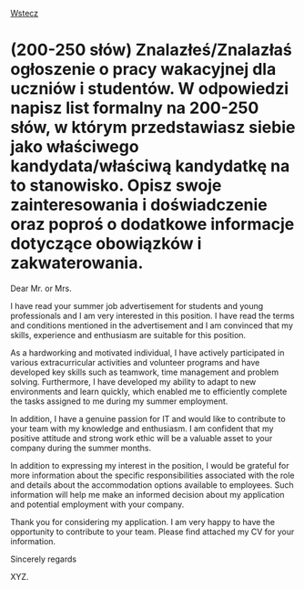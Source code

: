 [Wstecz](../angielski.md)

# (200-250 słów) Znalazłeś/Znalazłaś ogłoszenie o pracy wakacyjnej dla uczniów i studentów. W odpowiedzi napisz list formalny na 200-250 słów, w którym przedstawiasz siebie jako właściwego kandydata/właściwą kandydatkę na to stanowisko. Opisz swoje zainteresowania i doświadczenie oraz poproś o dodatkowe informacje dotyczące obowiązków i zakwaterowania.

Dear Mr. or Mrs.

I have read your summer job advertisement for students and young professionals and I am very interested in this position. I have read the terms and conditions mentioned in the advertisement and I am convinced that my skills, experience and enthusiasm are suitable for this position.

As a hardworking and motivated individual, I have actively participated in various extracurricular activities and volunteer programs and have developed key skills such as teamwork, time management and problem solving. Furthermore, I have developed my ability to adapt to new environments and learn quickly, which enabled me to efficiently complete the tasks assigned to me during my summer employment.

In addition, I have a genuine passion for IT and would like to contribute to your team with my knowledge and enthusiasm. I am confident that my positive attitude and strong work ethic will be a valuable asset to your company during the summer months.

In addition to expressing my interest in the position, I would be grateful for more information about the specific responsibilities associated with the role and details about the accommodation options available to employees. Such information will help me make an informed decision about my application and potential employment with your company.

Thank you for considering my application. I am very happy to have the opportunity to contribute to your team. Please find attached my CV for your information.

Sincerely regards

XYZ.
